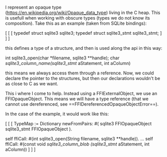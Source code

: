 I represent an opaque type (https://en.wikipedia.org/wiki/Opaque_data_type) living in the C heap. This is usefull when working with obscure types (types we do not know its composition).Take this as an example (taken from SQLite bindings): [ [ [ typedef struct sqlite3 sqlite3;typedef struct sqlite3_stmt sqlite3_stmt; ] ] ]this defines a type of a structure, and then is used along the api in this way: int sqlite3_open(char *filename, sqlite3 **handle);char *sqlite3_column_name(sqlite3_stmt* aStatement, int aColumn)this means we always access them through a reference. Now, we could declare the pointer to the structures, but then our declarations wouldn't be as close to C as we want. This i where I come to help. Instead using a FFIExternalObject, we use an FFIOpaqueObject. This means we will have a type reference (that we cannot use dereferenced, see ==FFIDereferencedOpaqueObjectError==).In the case of the example, it would work like this: [ [ [ TypeMap := Dictionary newFromPairs: #(	sqlite3		      	FFIOpaqueObject	sqlite3_stmt		FFIOpaqueObject).self ffiCall: #(int sqlite3_open(String filename, sqlite3 **handle)).... self ffiCall: #(const void *sqlite3_column_blob (sqlite3_stmt* aStatement, int aColumn)) ] ] ]